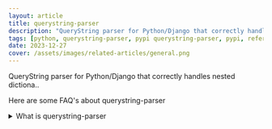 ```yaml
---
layout: article
title: querystring-parser
description: "QueryString parser for Python/Django that correctly handles nested dictiona.."
tags: [python, querystring-parser, pypi querystring-parser, pypi, references]
date: 2023-12-27
cover: /assets/images/related-articles/general.png
---
```


QueryString parser for Python/Django that correctly handles nested dictiona..

Here are some FAQ's about querystring-parser
<details>
<summary>What is querystring-parser</summary>
QueryString parser for Python/Django that correctly handles nested dictiona..
</details>
